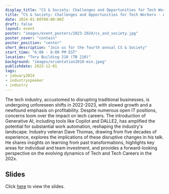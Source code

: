 ```yaml
---
display_title: "CS & Society: Challenges and Opportunities for Tech Workers - AI Down the Line"
title: "CS & Society: Challenges and Opportunities for Tech Workers - AI Down the Line"
date: 2024-01-08T00:00:00Z
draft: false
layout: event
poster: "images/event_posters/2023-2024/cs_and_society.jpg"
poster_cover: "contain"
poster_position: "center"
short_description: "Join us for the fourth annual CS & Society"
start_time: "6:00 - 8:00 PM EST"
location: "Tory Building 210 (TB 210)"
background: "images/orientation2018-min.jpeg"
publishdate: 2023-12-01
tags:
- jobuary2024
- industryspeaker
- industry
---
```

The tech industry, accustomed to disrupting traditional businesses, is undergoing unforeseen shifts in 2022-2023, with slowed growth and a newfound emphasis on profitability. Despite numerous open IT positions, concerns loom over the impact on tech careers. The introduction of Generative AI, including tools like Copilot and DALLE2, has amplified the potential for substantial work automation, reshaping the industry's landscape. Industry veteran Dave Thomas, drawing from five decades of experience, explores the implications of these disruptive changes in his talk. He shares insights on learning from past transformations, highlights key areas for individual and team investment, and provides a forward-looking perspective on the evolving dynamics of Tech and Tech Careers in the 202x.

## Slides

Click [here](/pdfs/2023-2024/CS-&-Society-Talk.pdf) to view the slides.